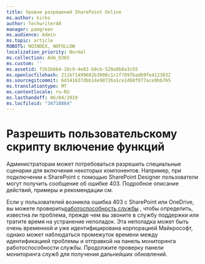 ```yaml
---
title: Уровни разрешений SharePoint Online
ms.author: kirks
author: Techwriter40
manager: pamgreen
ms.audience: Admin
ms.topic: article
ROBOTS: NOINDEX, NOFOLLOW
localization_priority: Normal
ms.collection: Adm_O365
ms.custom: ''
ms.assetid: f2b1b6b4-10c9-4e83-b9cb-529a0b8a3c55
ms.openlocfilehash: 211b71499682b3000c1c1f789fbad69fe4123832
ms.sourcegitcommit: 6d341637dbb14e90726a1ce1d68f077ace9bb765
ms.translationtype: MT
ms.contentlocale: ru-RU
ms.lasthandoff: 06/04/2019
ms.locfileid: "34718864"
---
```

# <a name="allow-custom-script-to-enable-features"></a>Разрешить пользовательскому скрипту включение функций

Администраторам может потребоваться разрешить специальные сценарии для включения некоторых компонентов. Например, при подключении к SharePoint с помощью SharePoint Designer пользователи могут получить сообщение об ошибке 403. Подробное описание действий, примеры и рекомендации [](https://docs.microsoft.com/en-us/sharepoint/allow-or-prevent-custom-script)см.

Если у пользователей возникла ошибка 403 с SharePoint или OneDrive, вы можете проверить[работоспособность службы](https://admin.microsoft.com/AdminPortal/Home#/servicehealth) , чтобы определить, известна ли проблема, прежде чем вы звоните в службу поддержки или тратите время на устранение неполадок. Эта неполадка может быть очень временной и уже идентифицирована корпорацией Майкрософт, однако может наблюдаться промежуток времени между идентификацией проблемы и отправкой на панель мониторинга работоспособности службы. Продолжите проверку панели мониторинга служб для получения дальнейших обновлений.

